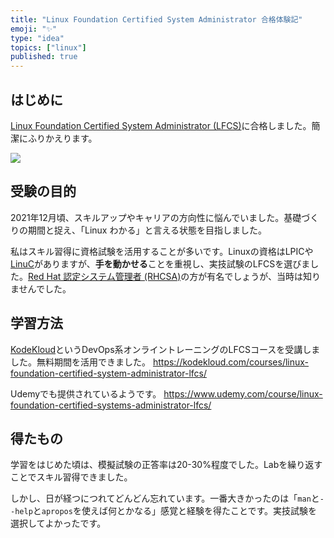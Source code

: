 ```yaml
---
title: "Linux Foundation Certified System Administrator 合格体験記"
emoji: "✨"
type: "idea"
topics: ["linux"]
published: true
---
```


## はじめに

[Linux Foundation Certified System Administrator (LFCS)](https://training.linuxfoundation.org/ja/certification/linux-foundation-certified-sysadmin-lfcs/)に合格しました。簡潔にふりかえります。

![](https://storage.googleapis.com/zenn-user-upload/eb1a6f39bcd1-20230205.png)

## 受験の目的

2021年12月頃、スキルアップやキャリアの方向性に悩んでいました。基礎づくりの期間と捉え、「Linux わかる」と言える状態を目指しました。

私はスキル習得に資格試験を活用することが多いです。Linuxの資格はLPICや[LinuC](https://linuc.org/)がありますが、**手を動かせる**ことを重視し、実技試験のLFCSを選びました。[Red Hat 認定システム管理者 (RHCSA)](https://www.redhat.com/ja/services/certification/rhcsa)の方が有名でしょうが、当時は知りませんでした。

## 学習方法

[KodeKloud](https://kodekloud.com/)というDevOps系オンライントレーニングのLFCSコースを受講しました。無料期間を活用できました。
https://kodekloud.com/courses/linux-foundation-certified-system-administrator-lfcs/

Udemyでも提供されているようです。
https://www.udemy.com/course/linux-foundation-certified-systems-administrator-lfcs/

## 得たもの

学習をはじめた頃は、模擬試験の正答率は20-30%程度でした。Labを繰り返すことでスキル習得できました。

しかし、日が経つにつれてどんどん忘れています。一番大きかったのは「`man`と`--help`と`apropos`を使えば何とかなる」感覚と経験を得たことです。実技試験を選択してよかったです。
